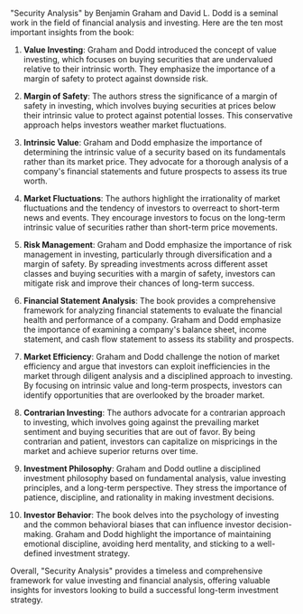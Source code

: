 "Security Analysis" by Benjamin Graham and David L. Dodd is a seminal work in the field of financial analysis and investing. Here are the ten most important insights from the book:

1. **Value Investing**: Graham and Dodd introduced the concept of value investing, which focuses on buying securities that are undervalued relative to their intrinsic worth. They emphasize the importance of a margin of safety to protect against downside risk.

2. **Margin of Safety**: The authors stress the significance of a margin of safety in investing, which involves buying securities at prices below their intrinsic value to protect against potential losses. This conservative approach helps investors weather market fluctuations.

3. **Intrinsic Value**: Graham and Dodd emphasize the importance of determining the intrinsic value of a security based on its fundamentals rather than its market price. They advocate for a thorough analysis of a company's financial statements and future prospects to assess its true worth.

4. **Market Fluctuations**: The authors highlight the irrationality of market fluctuations and the tendency of investors to overreact to short-term news and events. They encourage investors to focus on the long-term intrinsic value of securities rather than short-term price movements.

5. **Risk Management**: Graham and Dodd emphasize the importance of risk management in investing, particularly through diversification and a margin of safety. By spreading investments across different asset classes and buying securities with a margin of safety, investors can mitigate risk and improve their chances of long-term success.

6. **Financial Statement Analysis**: The book provides a comprehensive framework for analyzing financial statements to evaluate the financial health and performance of a company. Graham and Dodd emphasize the importance of examining a company's balance sheet, income statement, and cash flow statement to assess its stability and prospects.

7. **Market Efficiency**: Graham and Dodd challenge the notion of market efficiency and argue that investors can exploit inefficiencies in the market through diligent analysis and a disciplined approach to investing. By focusing on intrinsic value and long-term prospects, investors can identify opportunities that are overlooked by the broader market.

8. **Contrarian Investing**: The authors advocate for a contrarian approach to investing, which involves going against the prevailing market sentiment and buying securities that are out of favor. By being contrarian and patient, investors can capitalize on mispricings in the market and achieve superior returns over time.

9. **Investment Philosophy**: Graham and Dodd outline a disciplined investment philosophy based on fundamental analysis, value investing principles, and a long-term perspective. They stress the importance of patience, discipline, and rationality in making investment decisions.

10. **Investor Behavior**: The book delves into the psychology of investing and the common behavioral biases that can influence investor decision-making. Graham and Dodd highlight the importance of maintaining emotional discipline, avoiding herd mentality, and sticking to a well-defined investment strategy.

Overall, "Security Analysis" provides a timeless and comprehensive framework for value investing and financial analysis, offering valuable insights for investors looking to build a successful long-term investment strategy.